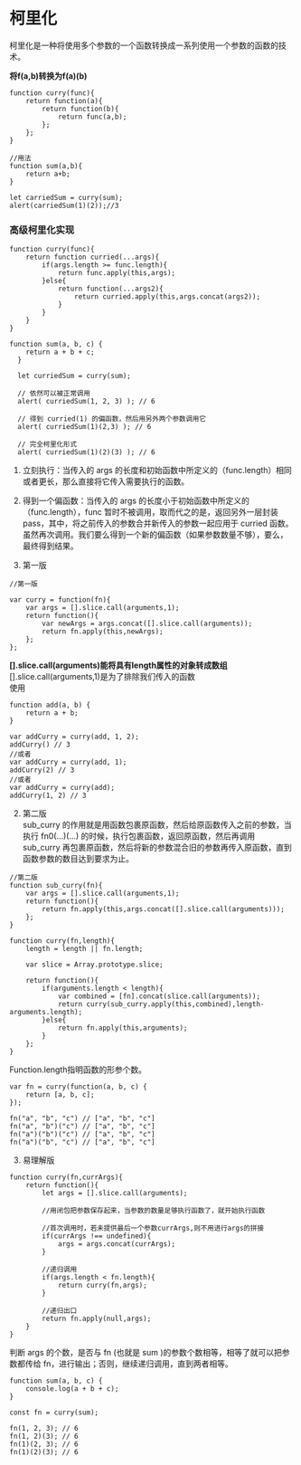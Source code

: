 # 柯里化
柯里化是一种将使用多个参数的一个函数转换成一系列使用一个参数的函数的技术。  

**将f(a,b)转换为f(a)(b)**  
```
function curry(func){
    return function(a){
        return function(b){
            return func(a,b);
        };
    };
}

//用法
function sum(a,b){
    return a+b;
}

let carriedSum = curry(sum);
alert(carriedSum(1)(2));//3
```

### 高级柯里化实现
```
function curry(func){
    return function curried(...args){
        if(args.length >= func.length){
            return func.apply(this,args);
        }else{
            return function(...args2){
                return curried.apply(this,args.concat(args2));
            }
        }
    }
}

function sum(a, b, c) {
    return a + b + c;
  }
  
  let curriedSum = curry(sum);
  
  // 依然可以被正常调用
  alert( curriedSum(1, 2, 3) ); // 6
  
  // 得到 curried(1) 的偏函数，然后用另外两个参数调用它
  alert( curriedSum(1)(2,3) ); // 6
  
  // 完全柯里化形式
  alert( curriedSum(1)(2)(3) ); // 6
```
1. 立刻执行：当传入的 args 的长度和初始函数中所定义的（func.length）相同或者更长，那么直接将它传入需要执行的函数。
2. 得到一个偏函数：当传入的 args 的长度小于初始函数中所定义的（func.length），func 暂时不被调用，取而代之的是，返回另外一层封装 pass，其中，将之前传入的参数合并新传入的参数一起应用于 curried 函数。虽然再次调用。我们要么得到一个新的偏函数（如果参数数量不够），要么，最终得到结果。

1. 第一版

```
//第一版

var curry = function(fn){
    var args = [].slice.call(arguments,1);
    return function(){
        var newArgs = args.concat([].slice.call(arguments));
        return fn.apply(this,newArgs);
    };
};
```
**[].slice.call(arguments)能将具有length属性的对象转成数组**  
[].slice.call(arguments,1)是为了排除我们传入的函数   
使用 
```
function add(a, b) {
    return a + b;
}

var addCurry = curry(add, 1, 2);
addCurry() // 3
//或者
var addCurry = curry(add, 1);
addCurry(2) // 3
//或者
var addCurry = curry(add);
addCurry(1, 2) // 3
``` 

2. 第二版  
   sub_curry 的作用就是用函数包裹原函数，然后给原函数传入之前的参数，当执行 fn0(...)(...) 的时候，执行包裹函数，返回原函数，然后再调用 sub_curry 再包裹原函数，然后将新的参数混合旧的参数再传入原函数，直到函数参数的数目达到要求为止。
```
//第二版
function sub_curry(fn){
    var args = [].slice.call(arguments,1);
    return function(){
        return fn.apply(this,args.concat([].slice.call(arguments)));
    };
}

function curry(fn,length){
    length = length || fn.length;

    var slice = Array.prototype.slice;

    return function(){
        if(arguments.length < length){
            var combined = [fn].concat(slice.call(arguments));
            return curry(sub_curry.apply(this,combined),length-arguments.length);
        }else{
            return fn.apply(this,arguments);
        }
    };
}
```
Function.length指明函数的形参个数。
```
var fn = curry(function(a, b, c) {
    return [a, b, c];
});

fn("a", "b", "c") // ["a", "b", "c"]
fn("a", "b")("c") // ["a", "b", "c"]
fn("a")("b")("c") // ["a", "b", "c"]
fn("a")("b", "c") // ["a", "b", "c"]
```

3. 易理解版

```
function curry(fn,currArgs){
    return function(){
        let args = [].slice.call(arguments);

        //用闭包把参数保存起来，当参数的数量足够执行函数了，就开始执行函数

        //首次调用时，若未提供最后一个参数currArgs,则不用进行args的拼接
        if(currArgs !== undefined){
            args = args.concat(currArgs);
        }

        //递归调用
        if(args.length < fn.length){
            return curry(fn,args);
        }

        //递归出口
        return fn.apply(null,args);
    }
}
```
判断 args 的个数，是否与 fn (也就是 sum )的参数个数相等，相等了就可以把参数都传给 fn，进行输出；否则，继续递归调用，直到两者相等。
```
function sum(a, b, c) {
    console.log(a + b + c);
}

const fn = curry(sum);

fn(1, 2, 3); // 6
fn(1, 2)(3); // 6
fn(1)(2, 3); // 6
fn(1)(2)(3); // 6
```